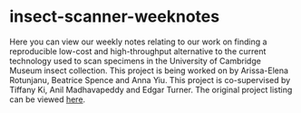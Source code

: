 # insect-scanner-weeknotes

Here you can view our weekly notes relating to our work on finding a reproducible low-cost and high-throughput alternative to the current technology used to scan specimens in the University of Cambridge Museum insect collection.
This project is being worked on by Arissa-Elena Rotunjanu, Beatrice Spence and Anna Yiu. This project is co-supervised by Tiffany Ki, Anil Madhavapeddy and Edgar Turner. 
The original project listing can be viewed [here](https://anil.recoil.org/ideas/digitisation-of-insects).